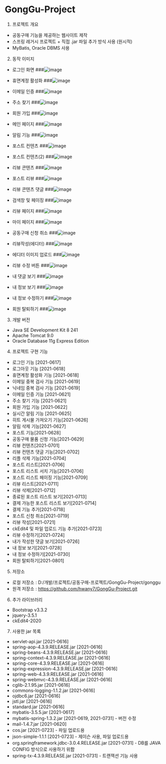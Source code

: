 # GongGu-Project

1. 프로젝트 개요
- 공동구매 기능을 제공하는 웹사이트 제작
- 스프링 레거시 프로젝트 + 직접 .jar 파일 추가 방식 사용 (원시적)
- MyBatis, Oracle DBMS 사용

2. 동작 이미지
- 로그인 화면
###![image](https://github.com/hwany7/gonggu-project/blob/main/Sreenshot/210617_%EB%A1%9C%EA%B7%B8%EC%9D%B8%20%ED%8F%BC%20%ED%8E%98%EC%9D%B4%EC%A7%80.png?raw=true)  

- 휴면계정 활성화
###![image](https://github.com/hwany7/gonggu-project/blob/main/Sreenshot/210617_%ED%9C%B4%EB%A9%B4%20%EA%B3%84%EC%A0%95%20%ED%99%9C%EC%84%B1%ED%99%94.png?raw=true)

- 이메일 인증
###![image](https://github.com/hwany7/gonggu-project/blob/main/Sreenshot/210621_%EB%A9%94%EC%9D%BC%20%EC%9D%B8%EC%A6%9D.png?raw=true)

- 주소 찾기
###![image](https://github.com/hwany7/gonggu-project/blob/main/Sreenshot/210621_%EC%A7%91%EC%A3%BC%EC%86%8C%20%EC%B0%BE%EA%B8%B0.png?raw=true)

- 회원 가입
###![image](https://github.com/hwany7/gonggu-project/blob/main/Sreenshot/210622_%ED%9A%8C%EC%9B%90%EA%B0%80%EC%9E%85%20%ED%8E%98%EC%9D%B4%EC%A7%80.png?raw=true)
  
- 메인 페이지
###![image](https://github.com/hwany7/gonggu-project/blob/main/Sreenshot/210626_%EB%A9%94%EC%9D%B8%20%ED%8E%98%EC%9D%B4%EC%A7%80.png?raw=true)
  
- 알림 기능
###![image](https://github.com/hwany7/gonggu-project/blob/main/Sreenshot/210627_%EC%95%8C%EB%A6%BC%20%EA%B8%B0%EB%8A%A5.png?raw=true)
  
- 포스트 컨텐츠
###![image](https://github.com/hwany7/gonggu-project/blob/main/Sreenshot/210629_%ED%8F%AC%EC%8A%A4%ED%8A%B8%20%EC%BB%A8%ED%85%90%EC%B8%A0.png?raw=true)
  
- 포스트 컨텐츠(2)
###![image](https://github.com/hwany7/gonggu-project/blob/main/Sreenshot/210629_%ED%8F%AC%EC%8A%A4%ED%8A%B8%20%EC%BB%A8%ED%85%90%EC%B8%A0(2).png?raw=true)
  
- 리뷰 콘텐츠
###![image](https://github.com/hwany7/gonggu-project/blob/main/Sreenshot/210701_%EB%A6%AC%EB%B7%B0%20%EC%BD%98%ED%85%90%EC%B8%A0.png?raw=true)
  
- 포스트 리뷰
###![image](https://github.com/hwany7/gonggu-project/blob/main/Sreenshot/210701_%ED%8F%AC%EC%8A%A4%ED%8A%B8%20%EB%A6%AC%EB%B7%B0.png?raw=true)
  
- 리뷰 콘텐츠 댓글
###![image](https://github.com/hwany7/gonggu-project/blob/main/Sreenshot/210702_%EB%A6%AC%EB%B7%B0%20%EC%BD%98%ED%85%90%EC%B8%A0%20%EB%8C%93%EA%B8%80.png?raw=true)
  
- 검색창 및 페이징
###![image](https://github.com/hwany7/gonggu-project/blob/main/Sreenshot/210709_%EA%B2%80%EC%83%89%EC%B0%BD%20%EB%B0%8F%20%ED%8E%98%EC%9D%B4%EC%A7%95.png?raw=true)
  
- 리뷰 페이지
###![image](https://github.com/hwany7/gonggu-project/blob/main/Sreenshot/210712_%EB%A6%AC%EB%B7%B0%20%ED%8E%98%EC%9D%B4%EC%A7%80.png?raw=true)
  
- 마이 페이지
###![image](https://github.com/hwany7/gonggu-project/blob/main/Sreenshot/210716_%EB%A7%88%EC%9D%B4%20%ED%8E%98%EC%9D%B4%EC%A7%80.png?raw=true)
  
- 공동구매 신청 취소
###![image](https://github.com/hwany7/gonggu-project/blob/main/Sreenshot/210718_%ED%8F%AC%EC%8A%A4%ED%8A%B8%20%EC%8B%A0%EC%B2%AD%20%EC%B7%A8%EC%86%8C.png?raw=true)
  
- 리뷰작성(에디터)
###![image](https://github.com/hwany7/gonggu-project/blob/main/Sreenshot/210721_%EB%A6%AC%EB%B7%B0%20%EC%9E%91%EC%84%B1.png?raw=true)
  
- 에디터 이미지 업로드
###![image](https://github.com/hwany7/gonggu-project/blob/main/Sreenshot/210723_ckEdit4%EC%9D%B4%EB%AF%B8%EC%A7%80%20%EC%97%85%EB%A1%9C%EB%93%9C.png?raw=true)
  
- 리뷰 수정 버튼
###![image](https://github.com/hwany7/gonggu-project/blob/main/Sreenshot/210724_%EB%A6%AC%EB%B7%B0%20%EC%88%98%EC%A0%95%20%EB%B2%84%ED%8A%BC.png?raw=true)
  
- 내 댓글 보기
###![image](https://github.com/hwany7/gonggu-project/blob/main/Sreenshot/210726_%EB%82%B4%20%EB%8C%93%EA%B8%80%20%EB%B3%B4%EA%B8%B0.png?raw=true)
  
- 내 정보 보기
###![image](https://github.com/hwany7/gonggu-project/blob/main/Sreenshot/210728_%EB%82%B4%EC%A0%95%EB%B3%B4%20%EB%B3%B4%EA%B8%B0.png?raw=true)
  
- 내 정보 수정하기
###![image](https://github.com/hwany7/gonggu-project/blob/main/Sreenshot/210730_%EB%82%B4%EC%A0%95%EB%B3%B4%20%EC%88%98%EC%A0%95%ED%95%98%EA%B8%B0.png?raw=true)
  
- 회원 탈퇴하기
###![image](https://github.com/hwany7/gonggu-project/blob/main/Sreenshot/210801_%ED%9A%8C%EC%9B%90%20%ED%83%88%ED%87%B4%ED%95%98%EA%B8%B0.png?raw=true)

3. 개발 버전
- Java SE Development Kit 8 241
- Apache Tomcat 9.0
- Oracle Database 11g Express Edition

4. 프로젝트 구현 기능
- 로그인 기능 [2021-0617]
- 로그아웃 기능 [2021-0618]
- 휴면계정 활성화 기능 [2021-0618]
- 이메일 중복 검사 기능 [2021-0619]
- 닉네임 중복 검사 기능 [2021-0619]
- 이메일 인증 기능 [2021-0621]
- 주소 찾기 기능 [2021-0621]
- 회원 가입 기능 [2021-0622]
- 실시간 알림 기능 [2021-0625]
- 히트 게시물 가져오기 기능[2021-0626]
- 알림 삭제 기능[2021-0627]
- 포스트 기능[2021-0628]
- 공동구매 물품 신청 기능[2021-0629]
- 리뷰 컨텐츠[2021-0701]
- 리뷰 컨텐츠 댓글 기능[2021-0702]
- 리플 삭제 기능[2021-0704]
- 포스트 리스트[2021-0706]
- 포스트 리스트 서치 기능[2021-0706]
- 포스트 리스트 페이징 기능[2021-0709]
- 리뷰 리스트[2021-0711]
- 리뷰 삭제[2021-0712]
- 종료된 포스트 리스트 보기[2021-0713]
- 결제 가능한 포스트 리스트 보기[2021-0714]
- 결제 기능 추가[2021-0718]
- 포스트 신청 취소[2021-0719]
- 리뷰 작성[2021-0721]
- ckEdit4 및 파일 업로드 기능 추가[2021-0723]
- 리뷰 수정하기[2021-0724]
- 내가 작성한 댓글 보기[2021-0726]
- 내 정보 보기[2021-0728]
- 내 정보 수정하기[2021-0730]
- 회원 탈퇴하기[2021-0801]

5. 저장소
- 로컬 저장소 : D:/개발/프로젝트/공동구매-프로젝트/GongGu-Project/gonggu
- 원격 저장소 : https://github.com/hwany7/GongGu-Project.git

6. 추가 라이브러리
- Bootstrap v3.3.2
- jquery-3.5.1
- ckEdit4-2020

7. 사용한 jar 목록
- servlet-api.jar [2021-0616]
- spring-aop-4.3.9.RELEASE.jar [2021-0616] 
- spring-beans-4.3.9.RELEASE.jar [2021-0616] 
- spring-context-4.3.9.RELEASE.jar [2021-0616]
- spring-core-4.3.9.RELEASE.jar [2021-0616]
- spring-expression-4.3.9.RELEASE.jar [2021-0616]
- spring-web-4.3.9.RELEASE.jar [2021-0616]
- spring-webmvc-4.3.9.RELEASE.jar [2021-0616]
- cglib-2.1.95.jar [2021-0616]
- commons-logging-1.1.2.jar [2021-0616]
- ojdbc6.jar [2021-0616]
- jstl.jar [2021-0616]
- standard.jar [2021-0616]
- mybatis-3.5.5.jar [2021-0617]
- mybatis-spring-1.3.2.jar [2021-0619, 2021-0731] - 버전 수정
- mail-1.4.7.jar [2021-0620]
- cos.jar [2021-0723] - 파일 업로드용
- json-simple-1.1.1 [2021-0723] - 제이슨 사용, 파일 업로드용
- org.springframework.jdbc-3.0.4.RELEASE.jar [2021-0731] - DB를 JAVA CONFIG 방식으로 사용하기 위함
- spring-tx-4.3.9.RELEASE.jar [2021-0731] - 트랜잭션 기능 사용